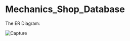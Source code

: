 # Mechanics_Shop_Database

The ER Diagram:

![Capture](https://user-images.githubusercontent.com/59351131/165675183-f88c584d-850a-407d-a064-c20c54e04e65.PNG)


